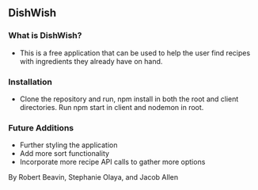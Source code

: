 ## DishWish

### What is DishWish?

* This is a free application that can be used to help the user find recipes with ingredients they already have on hand.

### Installation

* Clone the repository and run, npm install in both the root and client directories. Run npm start in client and nodemon in root.

### Future Additions

* Further styling the application
* Add more sort functionality
* Incorporate more recipe API calls to gather more options

By Robert Beavin, Stephanie Olaya, and Jacob Allen
